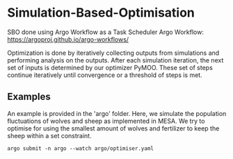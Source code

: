 # Simulation-Based-Optimisation

SBO done using Argo Workflow as a Task Scheduler
Argo Workflow: https://argoproj.github.io/argo-workflows/

Optimization is done by iteratively collecting outputs from simulations and performing analysis on the outputs. After each simulation iteration, the next set of inputs is determined by our optimizer PyMOO. These set of steps continue iteratively until convergence or a threshold of steps is met.

## Examples

An example is provided in the 'argo' folder. Here, we simulate the population fluctuations of wolves and sheep as implemented in MESA. We try to optimise for using the smallest amount of wolves and fertilizer to keep the sheep within a set constraint.

`argo submit -n argo --watch argo/optimiser.yaml`
